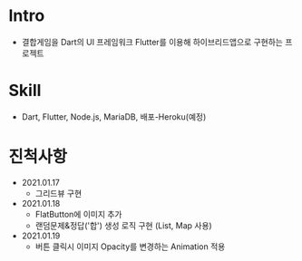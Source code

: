 # Intro
- 결합게임을 Dart의 UI 프레임워크 Flutter를 이용해 하이브리드앱으로 구현하는 프로젝트

# Skill
- Dart, Flutter, Node.js, MariaDB, 배포-Heroku(예정)

# 진척사항
- 2021.01.17
  - 그리드뷰 구현
- 2021.01.18
  - FlatButton에 이미지 추가
  - 랜덤문제&정답('합') 생성 로직 구현 (List, Map 사용)
- 2021.01.19
  - 버튼 클릭시 이미지 Opacity를 변경하는 Animation 적용
